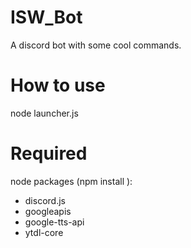 # ISW_Bot
A discord bot with some cool commands.

# How to use
node launcher.js

# Required
node packages (npm install <name>):
  - discord.js
  - googleapis
  - google-tts-api
  - ytdl-core
